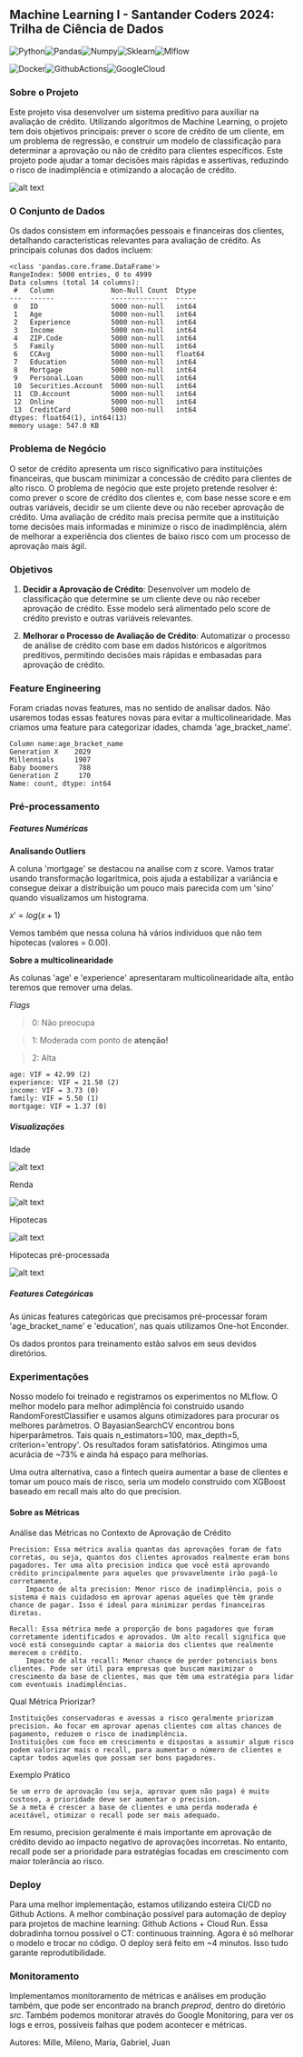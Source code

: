 ## Machine Learning I - Santander Coders 2024: Trilha de Ciência de Dados

![Python](https://img.shields.io/badge/Python-3776AB.svg?style=for-the-badge&logo=Python&logoColor=white)![Pandas](https://img.shields.io/badge/pandas-150458.svg?style=for-the-badge&logo=pandas&logoColor=white)![Numpy](https://img.shields.io/badge/NumPy-013243.svg?style=for-the-badge&logo=NumPy&logoColor=white)![Sklearn](https://img.shields.io/badge/scikitlearn-F7931E.svg?style=for-the-badge&logo=scikit-learn&logoColor=white)![Mlflow](https://img.shields.io/badge/MLflow-0194E2.svg?style=for-the-badge&logo=MLflow&logoColor=white)

![Docker](https://img.shields.io/badge/Docker-2496ED.svg?style=for-the-badge&logo=Docker&logoColor=white)![GithubActions](https://img.shields.io/badge/GitHub%20Actions-2088FF.svg?style=for-the-badge&logo=GitHub-Actions&logoColor=white)![GoogleCloud](https://img.shields.io/badge/Google%20Cloud-4285F4.svg?style=for-the-badge&logo=Google-Cloud&logoColor=white)


### Sobre o Projeto

Este projeto visa desenvolver um sistema preditivo para auxiliar na avaliação de crédito. Utilizando algoritmos de Machine Learning, o projeto tem dois objetivos principais: prever o score de crédito de um cliente, em um problema de regressão, e construir um modelo de classificação para determinar a aprovação ou não de crédito para clientes específicos. Este projeto pode ajudar a tomar decisões mais rápidas e assertivas, reduzindo o risco de inadimplência e otimizando a alocação de crédito.

![alt text](docs/mlops_0.png)

### O Conjunto de Dados

Os dados consistem em informações pessoais e financeiras dos clientes, detalhando características relevantes para avaliação de crédito. As principais colunas dos dados incluem:

```
<class 'pandas.core.frame.DataFrame'>
RangeIndex: 5000 entries, 0 to 4999
Data columns (total 14 columns):
 #   Column              Non-Null Count  Dtype  
---  ------              --------------  -----  
 0   ID                  5000 non-null   int64  
 1   Age                 5000 non-null   int64  
 2   Experience          5000 non-null   int64  
 3   Income              5000 non-null   int64  
 4   ZIP.Code            5000 non-null   int64  
 5   Family              5000 non-null   int64  
 6   CCAvg               5000 non-null   float64
 7   Education           5000 non-null   int64  
 8   Mortgage            5000 non-null   int64  
 9   Personal.Loan       5000 non-null   int64  
 10  Securities.Account  5000 non-null   int64  
 11  CD.Account          5000 non-null   int64  
 12  Online              5000 non-null   int64  
 13  CreditCard          5000 non-null   int64  
dtypes: float64(1), int64(13)
memory usage: 547.0 KB

```

### Problema de Negócio

O setor de crédito apresenta um risco significativo para instituições financeiras, que buscam minimizar a concessão de crédito para clientes de alto risco. O problema de negócio que este projeto pretende resolver é: como prever o score de crédito dos clientes e, com base nesse score e em outras variáveis, decidir se um cliente deve ou não receber aprovação de crédito. Uma avaliação de crédito mais precisa permite que a instituição tome decisões mais informadas e minimize o risco de inadimplência, além de melhorar a experiência dos clientes de baixo risco com um processo de aprovação mais ágil.

### Objetivos

1. **Decidir a Aprovação de Crédito**: Desenvolver um modelo de classificação que determine se um cliente deve ou não receber aprovação de crédito. Esse modelo será alimentado pelo score de crédito previsto e outras variáveis relevantes.

2. **Melhorar o Processo de Avaliação de Crédito**: Automatizar o processo de análise de crédito com base em dados históricos e algoritmos preditivos, permitindo decisões mais rápidas e embasadas para aprovação de crédito.

### Feature Engineering

Foram criadas novas features, mas no sentido de analisar dados. Não usaremos todas essas features novas para evitar a multicolinearidade. Mas criamos uma feature para categorizar idades, chamda 'age_bracket_name'.

```
Column name:age_bracket_name
Generation X    2029
Millennials     1907
Baby boomers     788
Generation Z     170
Name: count, dtype: int64
```

### Pré-processamento

##### Features Numéricas

**Analisando Outliers**

A coluna 'mortgage' se destacou na analise com z score. Vamos tratar usando transformação logaritmica, pois ajuda a estabilizar a variância e consegue deixar a distribuição um pouco mais parecida com um 'sino' quando visualizamos um histograma.

$x′=log(x+1)$

Vemos também que nessa coluna há vários individuos que não tem hipotecas (valores = 0.00).

**Sobre a multicolinearidade**

As colunas 'age' e 'experience' apresentaram multicolinearidade alta, então teremos que remover uma delas.


*Flags*
> 0: Não preocupa

> 1: Moderada com ponto de **atenção!**

> 2: Alta

```
age: VIF = 42.99 (2)
experience: VIF = 21.50 (2)
income: VIF = 3.73 (0)
family: VIF = 5.50 (1)
mortgage: VIF = 1.37 (0)
```

##### Visualizações

Idade

![alt text](reports/plots/age_dist.png)

Renda

![alt text](reports/plots/income_dist.png)

Hipotecas

![alt text](reports/plots/mortgage_dist.png)

Hipotecas pré-processada

![alt text](reports/plots/log_mortgage_dist.png)

##### Features Categóricas

As únicas features categóricas que precisamos pré-processar foram 'age_bracket_name' e 'education', nas quais utilizamos One-hot Enconder.

Os dados prontos para treinamento estão salvos em seus devidos diretórios.

### Experimentações

Nosso modelo foi treinado e registramos os experimentos no MLflow. O melhor modelo para melhor adimplência foi construido usando RandomForestClassifier e usamos alguns otimizadores para procurar os melhores parâmetros. O BayasianSearchCV encontrou bons hiperparâmetros. Tais quais n_estimators=100, max_depth=5, criterion='entropy'. Os resultados foram satisfatórios. Atingimos uma acurácia de ~73% e ainda há espaço para melhorias.

Uma outra alternativa, caso a fintech queira aumentar a base de clientes e tomar um pouco mais de risco, seria um modelo construido com XGBoost baseado em recall mais alto do que precision.

#### Sobre as Métricas

Análise das Métricas no Contexto de Aprovação de Crédito

    Precision: Essa métrica avalia quantas das aprovações foram de fato corretas, ou seja, quantos dos clientes aprovados realmente eram bons pagadores. Ter uma alta precision indica que você está aprovando crédito principalmente para aqueles que provavelmente irão pagá-lo corretamente.
        Impacto de alta precision: Menor risco de inadimplência, pois o sistema é mais cuidadoso em aprovar apenas aqueles que têm grande chance de pagar. Isso é ideal para minimizar perdas financeiras diretas.

    Recall: Essa métrica mede a proporção de bons pagadores que foram corretamente identificados e aprovados. Um alto recall significa que você está conseguindo captar a maioria dos clientes que realmente merecem o crédito.
        Impacto de alta recall: Menor chance de perder potenciais bons clientes. Pode ser útil para empresas que buscam maximizar o crescimento da base de clientes, mas que têm uma estratégia para lidar com eventuais inadimplências.

Qual Métrica Priorizar?

    Instituições conservadoras e avessas a risco geralmente priorizam precision. Ao focar em aprovar apenas clientes com altas chances de pagamento, reduzem o risco de inadimplência.
    Instituições com foco em crescimento e dispostas a assumir algum risco podem valorizar mais o recall, para aumentar o número de clientes e captar todos aqueles que possam ser bons pagadores.

Exemplo Prático

    Se um erro de aprovação (ou seja, aprovar quem não paga) é muito custoso, a prioridade deve ser aumentar o precision.
    Se a meta é crescer a base de clientes e uma perda moderada é aceitável, otimizar o recall pode ser mais adequado.

Em resumo, precision geralmente é mais importante em aprovação de crédito devido ao impacto negativo de aprovações incorretas. No entanto, recall pode ser a prioridade para estratégias focadas em crescimento com maior tolerância ao risco.

### Deploy

Para uma melhor implementação, estamos utilizando esteira CI/CD no Github Actions. A melhor combinação possível para automação de deploy para projetos de machine learning: Github Actions + Cloud Run. Essa dobradinha tornou possível o CT: continuous trainning. Agora é só melhorar o modelo e trocar no código. O deploy será feito em ~4 minutos. Isso tudo garante reprodutibilidade.

### Monitoramento

Implementamos monitoramento de métricas e análises em produção também, que pode ser encontrado na branch *preprod*, dentro do diretório *src*. 
Também podemos monitorar através do Google Monitoring, para ver os logs e erros, possíveis falhas que podem acontecer e métricas.

Autores: Mille, Mileno, Maria, Gabriel, Juan
